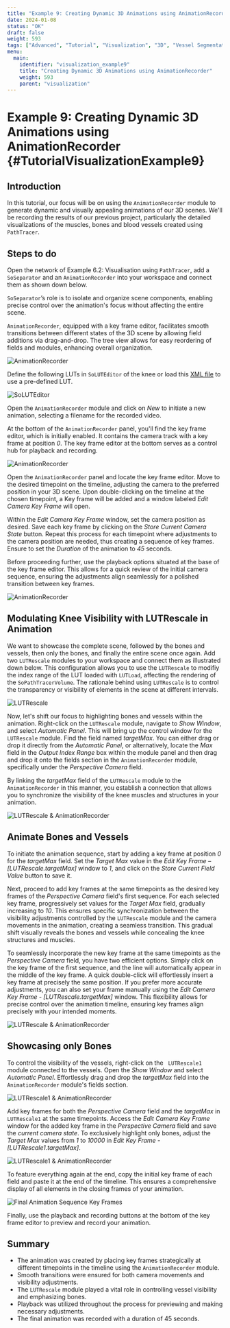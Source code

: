 ```yaml
---
title: "Example 9: Creating Dynamic 3D Animations using AnimationRecorder"
date: 2024-01-08
status: "OK"
draft: false
weight: 593
tags: ["Advanced", "Tutorial", "Visualization", "3D", "Vessel Segmentation"]
menu: 
  main:
    identifier: "visualization_example9"
    title: "Creating Dynamic 3D Animations using AnimationRecorder"
    weight: 593
    parent: "visualization"
---
```

# Example 9: Creating Dynamic 3D Animations using AnimationRecorder {#TutorialVisualizationExample9}

## Introduction
In this tutorial, our focus will be on using the `AnimationRecorder` module to generate dynamic and visually appealing animations of our 3D scenes. We'll be recording the results of our previous project, particularly the detailed visualizations of the muscles, bones and blood vessels created using `PathTracer`.

## Steps to do

Open the network of Example 6.2: Visualisation using `PathTracer`, add a `SoSeparator` and an `AnimationRecorder` into your workspace and connect them as shown down below. 

`SoSeparator`’s role is to isolate and organize scene components, enabling precise control over the animation's focus without affecting the entire scene. 

`AnimationRecorder`, equipped with a key frame editor, facilitates smooth transitions between different states of the 3D scene by allowing field additions via drag-and-drop. The tree view allows for easy reordering of fields and modules, enhancing overall organization.

![ AnimationRecorder](/images/tutorials/visualization//pathtracer/Example9_1.png " AnimationRecorder")

Define the following LUTs in `SoLUTEditor` of the knee or load this [XML file](/examples/visualization/example6/LUT_AnimationRecorder.xml) to use a pre-defined LUT.

![ SoLUTEditor](/images/tutorials/visualization//pathtracer/V9_2.png " SoLUTEditor")


Open the `AnimationRecorder` module and click on *New* to initiate a new animation, selecting a filename for the recorded video.

At the bottom of the `AnimationRecorder` panel, you'll find the key frame editor, which is initially enabled. It contains the camera track with a key frame at position *0*. The key frame editor at the bottom serves as a control hub for playback and recording.

![ AnimationRecorder](/images/tutorials/visualization//pathtracer/Example9_4.png " AnimationRecorder")

Open the `AnimationRecorder` panel and locate the key frame editor. Move to the desired timepoint on the timeline, adjusting the camera to the preferred position in your 3D scene. Upon double-clicking on the timeline at the chosen timepoint, a Key frame will be added and a window labeled *Edit Camera Key Frame* will open.

Within the *Edit Camera Key Frame* window, set the camera position as desired. Save each key frame by clicking on the *Store Current Camera State* button.
Repeat this process for each timepoint where adjustments to the camera position are needed, thus creating a sequence of key frames. Ensure to set the *Duration* of the animation to *45* seconds. 

Before proceeding further, use the playback options situated at the base of the key frame editor. This allows for a quick review of the initial camera sequence, ensuring the adjustments align seamlessly for a polished transition between key frames.

![ AnimationRecorder](/images/tutorials/visualization//pathtracer/V9_5.png " AnimationRecorder")

## Modulating Knee Visibility with LUTRescale in Animation

We want to showcase the complete scene, followed by the bones and vessels, then only the bones, and finally the entire scene once again. Add two `LUTRescale` modules to your workspace and connect them as illustrated down below. This configuration allows you to use the `LUTRescale` to modifiy the index range of the LUT loaded with `LUTLoad`, affecting the rendering of the `SoPathTracerVolume`. The rationale behind using `LUTRescale` is to control the transparency or visibility of elements in the scene at different intervals.

![ LUTRescale](/images/tutorials/visualization//pathtracer/V9_3.png " LUTRescale")

Now, let's shift our focus to highlighting bones and vessels within the animation. Right-click on the `LUTRescale` module, navigate to *Show Window*, and select *Automatic Panel*. This will bring up the control window for the ` LUTRescale` module. Find the field named *targetMax*. You can either drag or drop it directly from the *Automatic Panel*, or alternatively, locate the *Max* field in the *Output Index Range* box within the module panel and then drag and drop it onto the fields section in the `AnimationRecorder` module, specifically under the *Perspective Camera* field.
 
By linking the *targetMax* field of the `LUTRescale` module to the `AnimationRecorder` in this manner, you establish a connection that allows you to synchronize the visibility of the knee muscles and structures in your animation. 

![ LUTRescale & AnimationRecorder](/images/tutorials/visualization//pathtracer/V9_6.png " LUTRescale & AnimationRecorder")

## Animate Bones and Vessels

To initiate the animation sequence, start by adding a key frame at position *0* for the *targetMax* field. Set the *Target Max* value in the *Edit Key Frame – [LUTRescale.targetMax]* window to *1*, and click on the *Store Current Field Value* button to save it.

Next, proceed to add key frames at the same timepoints as the desired key frames of the *Perspective Camera* field's first sequence. For each selected key frame, progressively set values for the *Target Max* field, gradually increasing to *10*. This ensures specific synchronization between the visibility adjustments controlled by the `LUTRescale` module and the camera movements in the animation, creating a seamless transition. This gradual shift visually reveals the bones and vessels while concealing the knee structures and muscles.

To seamlessly incorporate the new key frame at the same timepoints as the *Perspective Camera* field, you have two efficient options. Simply click on the key frame of the first sequence, and the line will automatically appear in the middle of the key frame. A quick double-click will effortlessly insert a key frame at precisely the same position. If you prefer more accurate adjustments, you can also set your frame manually using the *Edit Camera Key Frame - [LUTRescale.targetMax]* window. This flexibility allows for precise control over the animation timeline, ensuring key frames align precisely with your intended moments.

![ LUTRescale & AnimationRecorder](/images/tutorials/visualization//pathtracer/V9_7.png " LUTRescale & AnimationRecorder")

## Showcasing only Bones

To control the visibility of the vessels, right-click on the ` LUTRescale1` module connected to the vessels. Open the *Show Window* and select *Automatic Panel*. Effortlessly drag and drop the *targetMax* field into the `AnimationRecorder` module's fields section. 

![ LUTRescale1 & AnimationRecorder](/images/tutorials/visualization//pathtracer/V9_8.png " LUTRescale1 & AnimationRecorder")

Add key frames for both the *Perspective Camera* field and the *targetMax* in `LUTRescale1` at the same timepoints. Access the *Edit Camera Key Frame* window for the added key frame in the *Perspective Camera* field and save the *current camera state*. To exclusively highlight only bones, adjust the *Target Max* values from *1* to *10000* in *Edit Key Frame - [LUTRescale1.targetMax]*.

![ LUTRescale1 & AnimationRecorder](/images/tutorials/visualization//pathtracer/V9_9.png " LUTRescale1 & AnimationRecorder")

To feature everything again at the end, copy the initial key frame of each field and paste it at the end of the timeline. This ensures a comprehensive display of all elements in the closing frames of your animation.

![ Final Animation Sequence Key Frames](/images/tutorials/visualization//pathtracer/V9_10.png " Final Animation Sequence Key Frames")

Finally, use the playback and recording buttons at the bottom of the key frame editor to preview and record your animation.

## Summary
* The animation was created by placing key frames strategically at different timepoints in the timeline using the `AnimationRecorder` module.
* Smooth transitions were ensured for both camera movements and visibility adjustments.
* The `LUTRescale` module played a vital role in controlling vessel visibility and emphasizing bones.
* Playback was utilized throughout the process for previewing and making necessary adjustments.
* The final animation was recorded with a  duration of 45 seconds.